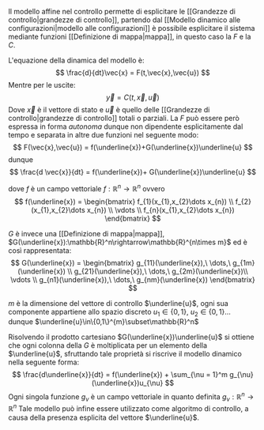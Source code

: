 Il modello affine nel controllo permette di esplicitare le [[Grandezze di controllo|grandezze di controllo]],
partendo dal [[Modello dinamico alle configurazioni|modello alle configurazioni]] è possibile esplicitare il sistema mediante funzioni [[Definizione di mappa|mappa]], in questo caso la $F$ e la $C$.

L'equazione della dinamica del modello è:
$$
\frac{d}{dt}\vec{x} = F(t,\vec{x},\vec{u})
$$
Mentre per le uscite:
$$
\vec{y} = C(t,\vec{x},\vec{u})
$$
Dove $\vec{x}$ è il vettore di stato e $\vec{u}$ è quello delle [[Grandezze di controllo|grandezze di controllo]] totali o parziali.
La $F$ può essere però espressa in forma *autonoma* dunque non dipendente esplicitamente dal tempo e separata in altre due funzioni nel seguente modo:
$$
F(\vec{x},\vec{u}) = f(\underline{x})+G(\underline{x})\underline{u}
$$
dunque
$$
\frac{d \vec{x}}{dt} = f(\underline{x})+ G(\underline{x})\underline{u}
$$

dove $f$ è un campo vettoriale $f:\mathbb{R}^n\to\mathbb{R}^n$ ovvero
$$
f(\underline{x}) = \begin{bmatrix}
f_{1}(x_{1},x_{2}\dots x_{n}) \\ 
f_{2}(x_{1},x_{2}\dots x_{n}) \\ 
\vdots \\
f_{n}(x_{1},x_{2}\dots x_{n}) 
\end{bmatrix}
$$

$G$ è invece una [[Definizione di mappa|mappa]], $G(\underline{x}):\mathbb{R}^n\rightarrow\mathbb{R}^{n\times m}$ ed è così rappresentata:
$$
G(\underline{x}) = \begin{bmatrix}
g_{11}(\underline{x}),\ \dots,\ g_{1m}(\underline{x}) \\ 
g_{21}(\underline{x}),\ \dots,\ g_{2m}(\underline{x})\\ 
\vdots \\
g_{n1}(\underline{x}),\ \dots,\ g_{nm}(\underline{x}) 
\end{bmatrix}
$$

$m$ è la dimensione del vettore di controllo $\underline{u}$, ogni sua componente appartiene allo spazio discreto $u_1 \in\{0,1\},\ u_2 \in\{0,1\}\dots$ dunque $\underline{u}\in\{0,1\}^{m}\subset\mathbb{R}^n$  

Risolvendo il prodotto cartesiano $G(\underline{x})\underline{u}$ si ottiene che ogni colonna della $G$ è moltiplicata per un elemento della $\underline{u}$, sfruttando tale proprietà si riscrive il modello dinamico nella seguente forma:
$$
\frac{d\underline{x}}{dt} = f(\underline{x}) + \sum_{\nu = 1}^m g_{\nu}(\underline{x})u_{\nu}
$$
Ogni singola funzione $g_{\nu}$ è un campo vettoriale in quanto definita $g_{\nu}:\mathbb{R}^n\to\mathbb{R}^n$ 
Tale modello può infine essere utilizzato come algoritmo di controllo, a causa della presenza esplicita del vettore $\underline{u}$. 


